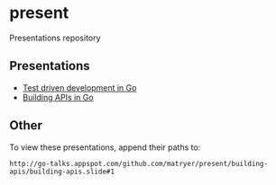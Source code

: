# present
Presentations repository

## Presentations

  * [Test driven development in Go](http://go-talks.appspot.com/github.com/matryer/present/tdd-in-go/tdd-in-go.slide#1)
  * [Building APIs in Go](http://go-talks.appspot.com/github.com/matryer/present/building-apis/building-apis.slide#1)

## Other

To view these presentations, append their paths to:

```
http://go-talks.appspot.com/github.com/matryer/present/building-apis/building-apis.slide#1
```